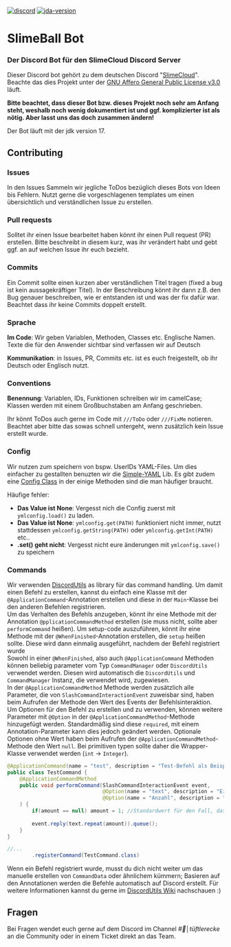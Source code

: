 [![discord](https://img.shields.io/discord/1077255218728796192?label=slimecloud&style=plastic)](https://discord.gg/slimecloud)
[![jda-version](https://img.shields.io/badge/JDA--Version-5.0.0--beta.8-blue?style=plastic)](https://github.com/DV8FromTheWorld/JDA/releases/tag/v5.0.0-beta.8)

# SlimeBall Bot

### Der Discord Bot für den SlimeCloud Discord Server

Dieser Discord bot gehört zu dem deutschen Discord "[SlimeCloud](https://discord.gg/slimecloud)". Beachte das dies Projekt unter der [GNU Affero General Public License v3.0](https://github.com/SlimeCloud/java-SlimeBot/blob/master/LICENSE) läuft.

**Bitte beachtet, dass dieser Bot bzw. dieses Projekt noch sehr am Anfang steht, weshalb noch wenig dokumentiert ist und ggf. komplizierter ist als nötig. Aber lasst uns das doch zusammen ändern!**

Der Bot läuft mit der jdk version 17.

## Contributing

### Issues

In den Issues Sammeln wir jegliche ToDos bezüglich dieses Bots von Ideen bis Fehlern. Nutzt gerne die vorgeschlagenen templates um einen übersichtlich und verständlichen Issue zu erstellen.

### Pull requests

Solltet ihr einen Issue bearbeitet haben könnt ihr einen Pull request (PR) erstellen. Bitte beschreibt in diesem kurz, was ihr verändert habt und gebt ggf. an auf welchen Issue ihr euch bezieht.

### Commits

Ein Commit sollte einen kurzen aber verständlichen Titel tragen (fixed a bug ist kein aussagekräftiger Titel). In der Beschreibung könnt ihr dann z.B. den Bug genauer beschreiben, wie er entstanden ist und was der fix dafür war.
Beachtet dass ihr keine Commits doppelt erstellt.

### Sprache

**Im Code**: Wir geben Variablen, Methoden, Classes etc. Englische Namen. Texte die für den Anwender sichtbar sind verfassen wir auf Deutsch

**Kommunikation**: in Issues, PR, Commits etc. ist es euch freigestellt, ob ihr Deutsch oder Englisch nutzt.

### Conventions

**Benennung**: Variablen, IDs, Funktionen schreiben wir im camelCase; Klassen werden mit einem Großbuchstaben am Anfang geschrieben.

Ihr könnt ToDos auch gerne im Code mit `///ToDo` oder `///FixMe` notieren. Beachtet aber bitte das sowas schnell untergeht, wenn zusätzlich kein Issue erstellt wurde.

### Config

Wir nutzen zum speichern von bspw. UserIDs YAML-Files. Um dies einfacher zu gestallten benuzten wir die [Simple-YAML](https://github.com/Carleslc/Simple-YAML/) Lib.
Es gibt zudem eine [Config Class](https://github.com/SlimeCloud/java-SlimeBot/blob/master/src/main/java/com/slimebot/utils/Config.java) in der einige Methoden sind die man häufiger braucht.

Häufige fehler:
- **Das Value ist None**: Vergesst nich die Config zuerst mit `ymlconfig.load()` zu laden.
- **Das Value ist None**: `ymlconfig.get(PATH)` funktioniert nicht immer, nutzt stattdessen `ymlconfig.getString(PATH)` oder `ymlconfig.getInt(PATH)` etc..
- **.set() geht nicht**: Vergesst nicht eure änderungen mit `ymlconfig.save()` zu speichern

### Commands
Wir verwenden [DiscordUtils](https://github.com/MineKingBot/DiscordUtils) as library für das command handling. Um damit einen Befehl zu erstellen, kannst du einfach eine Klasse mit der `@ApplicationCommand`-Annotation erstellen und 
diese in der `Main`-Klasse bei den anderen Befehlen registrieren.<br>
Um das Verhalten des Befehls anzugeben, könnt ihr eine Methode mit der Annotation `@pplicationCommandMethod` erstellen (sie muss nicht, sollte aber `performCommand` heißen). Um setup-code auszuführen, könnt ihr eine Methode mit der 
`@WhenFinished`-Annotation erstellen, die `setup` heißen sollte. Diese wird dann einmalig ausgeführt, nachdem der Befehl registriert wurde<br>
Sowohl in einer `@WhenFinished`, also auch `@ApplicationCommand` Methoden können beliebig parameter vom Typ `CommandManager` oder `DiscordUtils` verwendet werden. Diesen wird automatisch die `DiscordUtils` und `CommandManager` Instanz, 
die verwendet wird, zugewiesen.<br>
In der `@ApplicationCommandMethod` Methode werden zusätzlich alle Parameter, die von `SlashCommandInteractionEvent` zuweisbar sind, haben beim Aufrufen der Methode den Wert des Events der Befehlsinteraktion.<br>
Um Optionen für den Befehl zu erstellen und zu verwenden, können weitere Parameter mit `@Option` in der `@ApplicationCommandMethod`-Methode hinzugefügt werden. Standardmäßig sind diese `required`, mit einem Annotation-Parameter kann 
dies jedoch geändert werden. Optionale Optionen ohne Wert haben beim Aufrufen der `@ApplicationCommandMethod`-Methode den Wert `null`. Bei primitiven typen sollte daher die Wrapper-Klasse verwendet werden (`int` -> `Integer`).
```java
@ApplicationCommand(name = "test", description = "Test-Befehl als Beispiel")
public class TestCommand {
	@ApplicationCommandMethod
    public void performCommand(SlashCommandInteractionEvent event, 
                               @Option(name = "text", description = "Ein text") String text,
                               @Option(name = "Anzahl", description = "Anzahl an Wiederholungen", required = false) Integer amount 
    ) {
		if(amount == null) amount = 1; //Standardwert für den Fall, dass kein Wert übergeben wird
		
		event.reply(text.repeat(amount)).queue();
    }
}
```
```java
//...
        .registerCommand(TestCommand.class)
```
Wenn ein Befehl registriert wurde, musst du dich nicht weiter um das manuelle erstellen von `CommandData` oder ähnlichem kümmern; Basieren auf den Annotationen werden die Befehle automatisch auf Discord erstellt.
Für weitere Informationen kannst du gerne im [DiscordUtils Wiki](https://github.com/MineKingBot/DiscordUtils/wiki/CommandManager) nachschauen :)

## Fragen

Bei Fragen wendet euch gerne auf dem Discord im Channel *#👾│tüftlerecke* an die Community oder in einem Ticket direkt an das Team.
